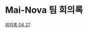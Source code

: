 # Mai-Nova 팀 회의록
[회의록 04 27](https://github.com/Mai-Nova/Meeting-minute/blob/main/%ED%9A%8C%EC%9D%98%EB%A1%9D-04-27.md)
